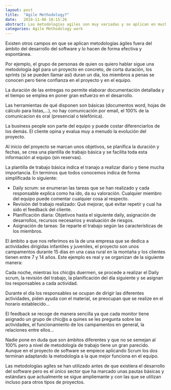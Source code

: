 ```yaml
---
layout: post
title:  "Agile Methodology?"
date:   2018-11-06 18:15:26
abstract: Las metodologías agiles son muy variadas y se aplican en muchos tipos de proyectos, y no sólo en proyectos IT.
categories: Agile Methodology work 
---
```


Existen otros campos en que se aplican metodologías ágiles fuera del ámbito del desarrollo del software y lo hacen de forma efectiva y espontánea. 

Por ejemplo, el grupo de personas de quien os quiero hablar sigue una metodología ágil para un proyecto en concreto, de corta duración, los sprints (si se pueden llamar así) duran un día, los miembros a penas se conocen pero tiene confianza en el proyecto y en el equipo.

La duración de las entregas no permite elaborar documentación detallada y el tiempo se emplea en poner gran esfuerzo en el desarrollo.

Las herramientas de qué disponen son básicas (documentos word, hojas de cálculo para listas,...), no hay comunicación por email, el 100% de la comunicacion és oral (presencial o telefónica).

La business people son parte del equipo y puede costar diferenciarlos de los demás. El cliente opina y evalua muy a menudo la evolución del proyecto.

Al inicio del proyecto se marcan unos objetivos, se planifica la duración y fechas, se crea una plantilla de trabajo básica y se facilita toda esta información al equipo (sin reservas). 

La plantilla de trabajo básica indica el tranajo a realizar diario y tiene mucha importancia. En terminos que todos conocemos indica de forma simplificada lo siguiente: 

- Daily scrum: se enumeran las tareas que se han realizado y cada responsable explica como ha ido, da su valoración. Cualquier miembro del equipo puede comentar cualquier cosa al respecto.
- Revisión del trabajo realizado: Qué mejorar, qué evitar repetir y cual ha sido el feedback del cliente.
- Planificación diaria: Objetivos hasta el siguiente daily, asignación de desarrollos, recursos necesarios y evaluación de riesgos.
- Asignación de tareas: Se reparte el trabajo según las características de los miembros.

El ámbito a que nos referimos es la de una empresa que se dedica a actividades dirigidas infantiles y juveniles, el proyecto son unos campamentos durante 15 días en una casa rural en la montaña y los clientes tienen entre 7 y 14 años. Este ejemplo es real y se organizan de la siguiente manera:

Cada noche, mientras los chic@s duermen, se procede a realizar el Daily scrum, la revisión del trabajo, la planificación del día siguiente y se asignan los responsables a cada actividad. 

Durante el día los responsables se ocupan de dirigir las diferentes actividades, piden ayuda con el material, se preocupan que se realize en el horario establecido...

El feedback se recoge de manera sencilla ya que cada monitor tiene asignado un grupo de chic@s a quines se les pregunta sobre las actividades, el funcionamiento de los campamentos en general, la relaciones entre ellos...

Nadie pone en duda que son ámbitos diferentes y que no se semejan al 100% pero a nivel de metodología de trabajo tiene un gran parecido. Aunque en el proyecto de software se empiece aplicando Scrum los dos terminan adaptando la metodología a la que mejor funciona en el equipo.

Las metodologías agiles se han utilizado antes de que existiera el desarrollo del software pero es el único sector que ha marcado unas pautas básicas y estándars que actualmente se sigue ampliemante y con las que se utilizan incluso para otros tipos de proyectos.

